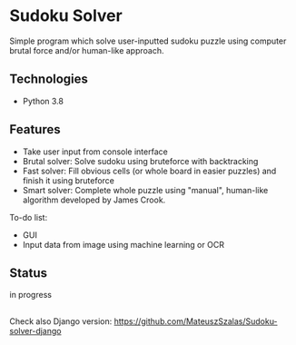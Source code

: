 # Sudoku Solver
 Simple program which solve user-inputted sudoku puzzle using computer brutal force and/or human-like approach.

## Technologies
* Python 3.8

## Features
* Take user input from console interface
* Brutal solver: Solve sudoku using bruteforce with backtracking
* Fast solver: Fill obvious cells (or whole board in easier puzzles) and finish it using bruteforce
* Smart solver: Complete whole puzzle using "manual", human-like algorithm developed by James Crook.

To-do list:
* GUI
* Input data from image using machine learning or OCR

## Status
in progress

## 
Check also Django version: https://github.com/MateuszSzalas/Sudoku-solver-django
